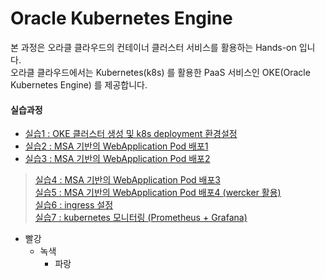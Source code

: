 # Oracle Kubernetes Engine
본 과정은 오라클 클라우드의 컨테이너 클러스터 서비스를 활용하는 Hands-on 입니다.  
오라클 클라우드에서는 Kubernetes(k8s) 를 활용한 PaaS 서비스인 OKE(Oracle Kubernetes Engine) 를 제공합니다.  
  
  
#### 실습과정
  * [실습1 : OKE 클러스터 생성 및 k8s deployment 환경설정](/HandsOnLab100.md)  
  * [실습2 : MSA 기반의 WebApplication Pod 배포1](/HandsOnLab200.md)  
  * [실습3 : MSA 기반의 WebApplication Pod 배포2](/HandsOnLab300.md)  
>[실습4 : MSA 기반의 WebApplication Pod 배포3](/HandsOnLab400.md)  
>[실습5 : MSA 기반의 WebApplication Pod 배포4 (wercker 활용)](/HandsOnLab500.md)  
>[실습6 : ingress 설정](/HandsOnLab600.md)  
>[실습7 : kubernetes 모니터링 (Prometheus + Grafana)](/HandsOnLab700.md)  
<!-- + [실습8 : kubernetes 모니터링 (EFK)](/HandsOnLab800.md)  
+ [실습9 : istio](/HandsOnLab900.md) -->

* 빨강
  * 녹색
    * 파랑
